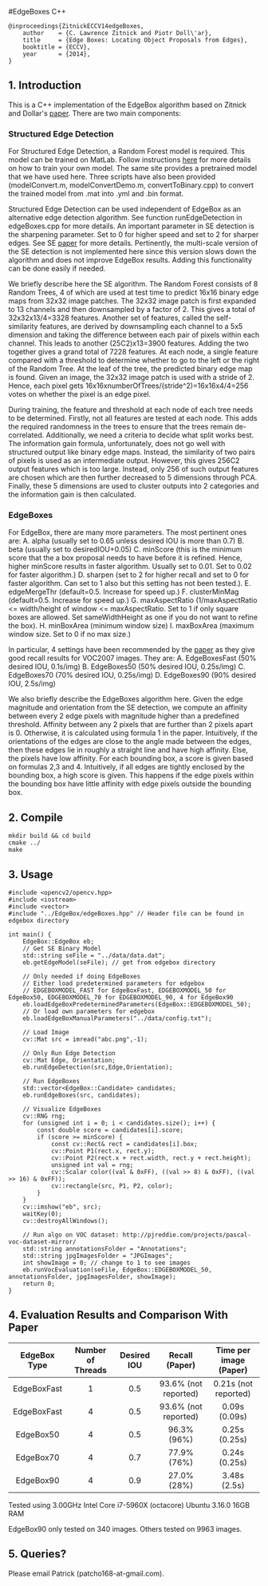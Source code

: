 #EdgeBoxes C++

```
@inproceedings{ZitnickECCV14edgeBoxes,
    author    = {C. Lawrence Zitnick and Piotr Doll\'ar},
    title     = {Edge Boxes: Locating Object Proposals from Edges},
    booktitle = {ECCV},
    year      = {2014},
}
```

## 1. Introduction

This is a C++ implementation of the EdgeBox algorithm based on Zitnick and Dollar's [paper](http://web.bii.a-star.edu.sg/~zhangxw/files/EdgeBoxes_ECCV2014.pdf). There are two main components:

### Structured Edge Detection

For Structured Edge Detection, a Random Forest model is required. This model can be trained on MatLab. Follow instructions [here](https://github.com/pdollar/edges) for more details on how to train your own model. The same site provides a pretrained model that we have used here. Three scripts have also been provided (modelConvert.m, modelConvertDemo.m, convertToBinary.cpp) to convert the trained model from .mat into .yml and .bin format.

Structured Edge Detection can be used independent of EdgeBox as an alternative edge detection algorithm. See function runEdgeDetection in edgeBoxes.cpp for more details. An important parameter in SE detection is the sharpening parameter. Set to 0 for higher speed and set to 2 for sharper edges. See SE [paper](http://arxiv.org/pdf/1406.5549.pdf) for more details. Pertinently, the multi-scale version of the SE detection is not implemented here since this version slows down the algorithm and does not improve EdgeBox results. Adding this functionality can be done easily if needed.

We briefly describe here the SE algorithm. The Random Forest consists of 8 Random Trees, 4 of which are used at test time to predict 16x16 binary edge maps from 32x32 image patches. The 32x32 image patch is first expanded to 13 channels and then downsampled by a factor of 2. This gives a total of 32x32x13/4=3328 features. Another set of features, called the self-similarity features, are derived by downsampling each channel to a 5x5 dimension and taking the difference between each pair of pixels within each channel. This leads to another (25C2)x13=3900 features. Adding the two together gives a grand total of 7228 features. At each node, a single feature compared with a threshold to determine whether to go to the left or the right of the Random Tree. At the leaf of the tree, the predicted binary edge map is found. Given an image, the 32x32 image patch is used with a stride of 2. Hence, each pixel gets 16x16xnumberOfTrees/(stride^2)=16x16x4/4=256 votes on whether the pixel is an edge pixel.

During training, the feature and threshold at each node of each tree needs to be determined. Firstly, not all features are tested at each node. This adds the required randomness in the trees to ensure that the trees remain de-correlated. Additionally, we need a criteria to decide what split works best. The information gain formula, unfortunately, does not go well with structured output like binary edge maps. Instead, the similarity of two pairs of pixels is used as an intermediate output. However, this gives 256C2 output features which is too large. Instead, only 256 of such output features are chosen which are then further decreased to 5 dimensions through PCA. Finally, these 5 dimensions are used to cluster outputs into 2 categories and the information gain is then calculated.

### EdgeBoxes

For EdgeBox, there are many more parameters. The most pertinent ones are:
A. alpha (usually set to 0.65 unless desired IOU is more than 0.7)
B. beta (usually set to desiredIOU+0.05)
C. minScore (this is the minimum score that the a box proposal needs to have before it is refined. Hence, higher minScore results in faster algorithm. Usually set to 0.01. Set to 0.02 for faster algorithm.)
D. sharpen (set to 2 for higher recall and set to 0 for faster algorithm. Can set to 1 also but this setting has not been tested.).
E. edgeMergeThr (default=0.5. Increase for speed up.)
F. clusterMinMag (default=0.5. Increase for speed up.)
G. maxAspectRatio (1/maxAspectRatio <= width/height of window <= maxAspectRatio. Set to 1 if only square boxes are allowed. Set sameWidthHeight as one if you do not want to refine the box).
H. minBoxArea (minimum window size)
I. maxBoxArea (maximum window size. Set to 0 if no max size.)

In particular, 4 settings have been recommended by the [paper](http://web.bii.a-star.edu.sg/~zhangxw/files/EdgeBoxes_ECCV2014.pdf) as they give good recall results for VOC2007 images. They are:
A. EdgeBoxesFast (50% desired IOU, 0.1s/img)
B. EdgeBoxes50   (50% desired IOU, 0.25s/img)
C. EdgeBoxes70   (70% desired IOU, 0.25s/img)
D. EdgeBoxes90   (90% desired IOU, 2.5s/img)

We also briefly describe the EdgeBoxes algorithm here. Given the edge magnitude and orientation from the SE detection, we compute an affinity between every 2 edge pixels with magnitude higher than a predefined threshold. Affinity between any 2 pixels that are further than 2 pixels apart is 0. Otherwise, it is calculated using formula 1 in the paper. Intuitively, if the orientations of the edges are close to the angle made between the edges, then these edges lie in roughly a straight line and have high affinity. Else, the pixels have low affinity. For each bounding box, a score is given based on formulas 2,3 and 4. Intuitively, if all edges are tightly enclosed by the bounding box, a high score is given. This happens if the edge pixels within the bounding box have little affinity with edge pixels outside the bounding box.

## 2. Compile 

```
mkdir build && cd build
cmake ../
make
```

## 3. Usage

```
#include <opencv2/opencv.hpp>
#include <iostream>
#include <vector>
#include "../EdgeBox/edgeBoxes.hpp" // Header file can be found in edgebox directory

int main() {
    EdgeBox::EdgeBox eb;
    // Get SE Binary Model
    std::string seFile = "../data/data.dat";
    eb.getEdgeModel(seFile); // get from edgebox directory
    
    // Only needed if doing EdgeBoxes
    // Either load predetermined parameters for edgebox
    // EDGEBOXMODEL_FAST for EdgeBoxFast, EDGEBOXMODEL_50 for EdgeBox50, EDGEBOXMODEL_70 for EDGEBOXMODEL_90, 4 for EdgeBox90
    eb.loadEdgeBoxPredeterminedParameters(EdgeBox::EDGEBOXMODEL_50);
    // Or load own parameters for edgebox
    eb.loadEdgeBoxManualParameters("../data/config.txt");
    
    // Load Image
    cv::Mat src = imread("abc.png",-1);
    
    // Only Run Edge Detection
    cv::Mat Edge, Orientation;
    eb.runEdgeDetection(src,Edge,Orientation);
    
    // Run EdgeBoxes
    std::vector<EdgeBox::Candidate> candidates;
    eb.runEdgeBoxes(src, candidates);
    
    // Visualize EdgeBoxes
    cv::RNG rng;
    for (unsigned int i = 0; i < candidates.size(); i++) {
        const double score = candidates[i].score;
        if (score >= minScore) {
            const cv::Rect& rect = candidates[i].box;
            cv::Point P1(rect.x, rect.y);
            cv::Point P2(rect.x + rect.width, rect.y + rect.height);
            unsigned int val = rng;
            cv::Scalar color((val & 0xFF), ((val >> 8) & 0xFF), ((val >> 16) & 0xFF));
            cv::rectangle(src, P1, P2, color);
        }
    }
    cv::imshow("eb", src);
    waitKey(0);
    cv::destroyAllWindows();
    
    // Run algo on VOC dataset: http://pjreddie.com/projects/pascal-voc-dataset-mirror/
    std::string annotationsFolder = "Annotations";
    std::string jpgImagesFolder = "JPGImages";
    int showImage = 0; // change to 1 to see images
    eb.runVocEvaluation(seFile, EdgeBox::EDGEBOXMODEL_50, annotationsFolder, jpgImagesFolder, showImage);
    return 0;
}
```


## 4. Evaluation Results and Comparison With Paper

| EdgeBox Type  | Number of Threads | Desired IOU   | Recall (Paper)       | Time per image (Paper) |
|:-------------:|:-----------------:|:-------------:|:--------------------:|:----------------------:|
| EdgeBoxFast   | 1                 | 0.5           | 93.6% (not reported) | 0.21s (not reported)   |
| EdgeBoxFast   | 4                 | 0.5           | 93.6% (not reported) | 0.09s (0.09s)          |
| EdgeBox50     | 4                 | 0.5           | 96.3% (96%)          | 0.25s (0.25s)          |
| EdgeBox70     | 4                 | 0.7           | 77.9% (76%)          | 0.24s (0.25s)          |
| EdgeBox90     | 4                 | 0.9           | 27.0% (28%)          | 3.48s (2.5s)           |

Tested using 3.00GHz Intel Core i7-5960X (octacore) Ubuntu 3.16.0 16GB RAM

EdgeBox90 only tested on 340 images. Others tested on 9963 images.

## 5. Queries?

Please email Patrick (patcho168-at-gmail.com).
